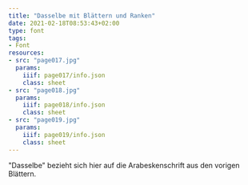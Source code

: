 ```yaml
---
title: "Dasselbe mit Blättern und Ranken"
date: 2021-02-18T08:53:43+02:00
type: font
tags:
- Font
resources:
- src: "page017.jpg"
  params:
    iiif: page017/info.json
    class: sheet
- src: "page018.jpg"
  params:
    iiif: page018/info.json
    class: sheet
- src: "page019.jpg"
  params:
    iiif: page019/info.json
    class: sheet
---
```

"Dasselbe" bezieht sich hier auf die Arabeskenschrift aus den vorigen Blättern.
